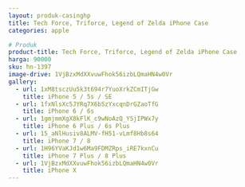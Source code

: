 ```yaml
---
layout: produk-casinghp
title: Tech Force, Triforce, Legend of Zelda iPhone Case
categories: apple

# Produk
product-title: Tech Force, Triforce, Legend of Zelda iPhone Case
harga: 90000
sku: hn-1397
image-drive: 1VjBzxMdXXvuwFhok56izbLQmaHN4w0Vr
gallery:
  - url: 1xM8tsczUu5k3t694r7YuoXrkZCmITjGw
    title: iPhone 5 / 5s / SE
  - url: 1fxNlsXc5JYRq7X6bSzYxcqnDrGZaoTfG
    title: iPhone 6 / 6s
  - url: 1gmjmmXgX8kFlK_c9wNoAzQ_YSjIPWx7y
    title: iPhone 6 Plus / 6s Plus
  - url: 15_aNlHusiv8ALMV-fH51-vLmf8Hb8s64
    title: iPhone 7 / 8
  - url: 1H96YVaKJd1w6Ma9FDMZRps_iRE7kxnCu
    title: iPhone 7 Plus / 8 Plus
  - url: 1VjBzxMdXXvuwFhok56izbLQmaHN4w0Vr
    title: iPhone X
---
```

